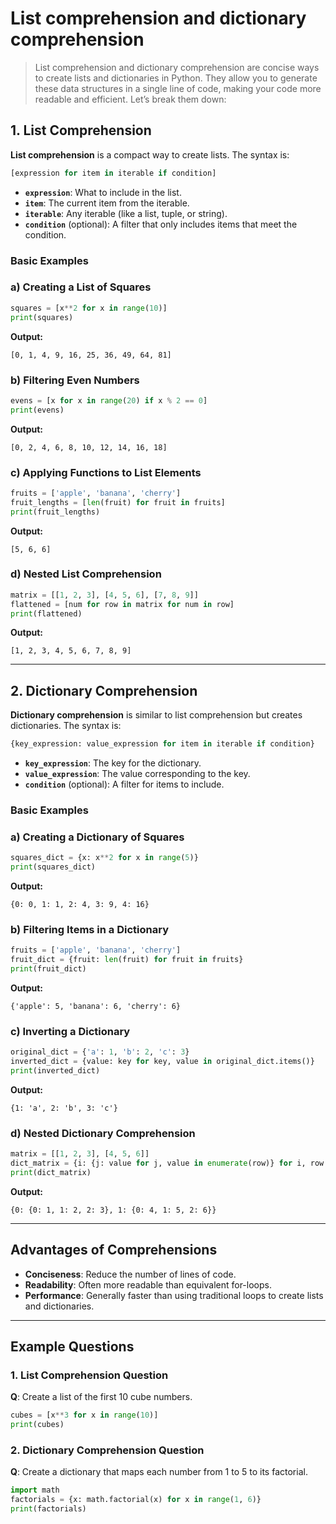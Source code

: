 # List comprehension and dictionary comprehension
> List comprehension and dictionary comprehension are concise ways to create lists and dictionaries in Python. They allow you to generate these data structures in a single line of code, making your code more readable and efficient. Let’s break them down:



## **1. List Comprehension**

**List comprehension** is a compact way to create lists. The syntax is:

```python
[expression for item in iterable if condition]
```

- **`expression`**: What to include in the list.
- **`item`**: The current item from the iterable.
- **`iterable`**: Any iterable (like a list, tuple, or string).
- **`condition`** (optional): A filter that only includes items that meet the condition.

### **Basic Examples**

### **a) Creating a List of Squares**
```python
squares = [x**2 for x in range(10)]
print(squares)
```
**Output:**
```
[0, 1, 4, 9, 16, 25, 36, 49, 64, 81]
```

### **b) Filtering Even Numbers**
```python
evens = [x for x in range(20) if x % 2 == 0]
print(evens)
```
**Output:**
```
[0, 2, 4, 6, 8, 10, 12, 14, 16, 18]
```

### **c) Applying Functions to List Elements**
```python
fruits = ['apple', 'banana', 'cherry']
fruit_lengths = [len(fruit) for fruit in fruits]
print(fruit_lengths)
```
**Output:**
```
[5, 6, 6]
```

### **d) Nested List Comprehension**
```python
matrix = [[1, 2, 3], [4, 5, 6], [7, 8, 9]]
flattened = [num for row in matrix for num in row]
print(flattened)
```
**Output:**
```
[1, 2, 3, 4, 5, 6, 7, 8, 9]
```

---

## **2. Dictionary Comprehension**

**Dictionary comprehension** is similar to list comprehension but creates dictionaries. The syntax is:

```python
{key_expression: value_expression for item in iterable if condition}
```

- **`key_expression`**: The key for the dictionary.
- **`value_expression`**: The value corresponding to the key.
- **`condition`** (optional): A filter for items to include.

### **Basic Examples**

### **a) Creating a Dictionary of Squares**
```python
squares_dict = {x: x**2 for x in range(5)}
print(squares_dict)
```
**Output:**
```
{0: 0, 1: 1, 2: 4, 3: 9, 4: 16}
```

### **b) Filtering Items in a Dictionary**
```python
fruits = ['apple', 'banana', 'cherry']
fruit_dict = {fruit: len(fruit) for fruit in fruits}
print(fruit_dict)
```
**Output:**
```
{'apple': 5, 'banana': 6, 'cherry': 6}
```

### **c) Inverting a Dictionary**
```python
original_dict = {'a': 1, 'b': 2, 'c': 3}
inverted_dict = {value: key for key, value in original_dict.items()}
print(inverted_dict)
```
**Output:**
```
{1: 'a', 2: 'b', 3: 'c'}
```

### **d) Nested Dictionary Comprehension**
```python
matrix = [[1, 2, 3], [4, 5, 6]]
dict_matrix = {i: {j: value for j, value in enumerate(row)} for i, row in enumerate(matrix)}
print(dict_matrix)
```
**Output:**
```
{0: {0: 1, 1: 2, 2: 3}, 1: {0: 4, 1: 5, 2: 6}}
```

---

## **Advantages of Comprehensions**
- **Conciseness**: Reduce the number of lines of code.
- **Readability**: Often more readable than equivalent for-loops.
- **Performance**: Generally faster than using traditional loops to create lists and dictionaries.

---

## **Example Questions**

### **1. List Comprehension Question**
**Q**: Create a list of the first 10 cube numbers.
```python
cubes = [x**3 for x in range(10)]
print(cubes)
```

### **2. Dictionary Comprehension Question**
**Q**: Create a dictionary that maps each number from 1 to 5 to its factorial.
```python
import math
factorials = {x: math.factorial(x) for x in range(1, 6)}
print(factorials)
```

